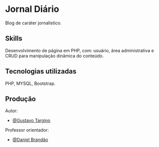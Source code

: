 
# Jornal Diário

Blog de caráter jornalístico.


## Skills

Desenvolvimento de página em PHP, com: usuário, área administrativa e CRUD para manipulação dinâmica do conteúdo.

## Tecnologias utilizadas

PHP, MYSQL, Bootstrap.

## Produção

Autor:
- [@Gustavo Targino](https://www.github.com/Gustavo-Targino)

Professor orientador:
- [@Daniel Brandão](https://github.com/danielbrandao)

